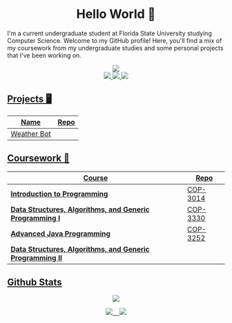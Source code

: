 <h1 align=center> Hello World &#128075 </h1>

I'm a current undergraduate student at Florida State University studying Computer Science. Welcome to my GitHub profile! Here, you'll find a mix of my coursework from my undergraduate studies and some personal projects that I've been working on.

<div align=center>
<a href="https://github.com/chrisjnielson44">
    <img src="https://github-stats-alpha.vercel.app/api?username=chrisjnielson44&cc=22272e&tc=37BCF6&ic=fff&bc=0000">
</a>
</div>

<div align=center>
<a  href="https://www.linkedin.com/in/christopherjnielson/">
    <img src="https://img.shields.io/badge/LinkedIn-0077B5?style=for-the-badge&logo=linkedin&logoColor=white" />   
</a>
<a  href="mailto:cjnielson44@gmail.com">
    <img src="https://img.shields.io/badge/Gmail-D14836?style=for-the-badge&logo=gmail&logoColor=white" />
<a  href="">
    <img src="https://img.shields.io/badge/Twitter-1DA1F2?style=for-the-badge&logo=twitter&logoColor=white">
</div>


<h2> Projects 🖥️ </h2>

| Name | Repo |
|---|---|
|Weather Bot


<h2> Coursework 📝 </h2>

| Course | Repo |
|---|---|
|**Introduction to Programming**  |  [COP-3014](https://github.com/chrisjnielson44/COP-3014)|
|**Data Structures, Algorithms, and Generic Programming I**| [COP-3330](https://github.com/chrisjnielson44/COP-3330)|
|**Advanced Java Programming**| [COP-3252](https://github.com/chrisjnielson44/COP-3252)|
|**Data Structures, Algorithms, and Generic Programming II**| |


<h2>Github Stats</h2>
<div align=center>

![](http://github-profile-summary-cards.vercel.app/api/cards/profile-details?username=chrisjnielson44&theme=dark) 

![](http://github-profile-summary-cards.vercel.app/api/cards/repos-per-language?username=chrisjnielson44&theme=dark)&nbsp;&nbsp;&nbsp;&nbsp;![](http://github-profile-summary-cards.vercel.app/api/cards/most-commit-language?username=chrisjnielson44&theme=dark)

</div>